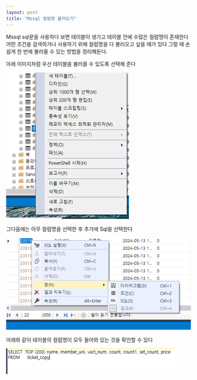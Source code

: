 ```yaml
---
layout: post
title: "Mssql 컬럼명 불러오기"
---
```

Mssql sql문을 사용하다 보면 테이블이 생기고 테이블 안에 수많은 컬럼명이 존재한다
어떤 조건을 검색하거나 사용하기 위해 컬럼명을 다 불러오고 싶을 때가 있다
그럴 때 손쉽게 한 번에 불러올 수 있는 방법을 정리해둔다.

아래 이미지처럼 우선 테이블을 불러올 수 있도록 선택해 준다

![](/mssql1.PNG)

그다음에는 아무 컬럼명을 선택한 후 추가에 Sql을 선택한다

![](/mssql2.PNG)

아래와 같이 테이블의 컬럼명이 모두 들어와 있는 것을 확인할 수 있다

![](/mssql3.PNG)